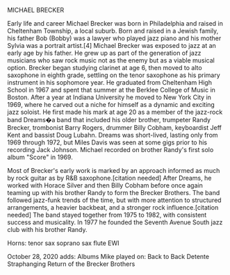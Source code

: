 MICHAEL BRECKER

Early life and career
Michael Brecker was born in Philadelphia and raised in Cheltenham Township, a local suburb. Born and raised in a Jewish family, his father Bob (Bobby) was a lawyer who played jazz piano and his mother Sylvia was a portrait artist.[4] Michael Brecker was exposed to jazz at an early age by his father. He grew up as part of the generation of jazz musicians who saw rock music not as the enemy but as a viable musical option. Brecker began studying clarinet at age 6, then moved to alto saxophone in eighth grade, settling on the tenor saxophone as his primary instrument in his sophomore year. He graduated from Cheltenham High School in 1967 and spent that summer at the Berklee College of Music in Boston. After a year at Indiana University he moved to New York City in 1969, where he carved out a niche for himself as a dynamic and exciting jazz soloist. He first made his mark at age 20 as a member of the jazz-rock band Dreams�a band that included his older brother, trumpeter Randy Brecker, trombonist Barry Rogers, drummer Billy Cobham, keyboardist Jeff Kent and bassist Doug Lubahn. Dreams was short-lived, lasting only from 1969 through 1972, but Miles Davis was seen at some gigs prior to his recording Jack Johnson. Michael recorded on brother Randy's first solo album "Score" in 1969.

Most of Brecker's early work is marked by an approach informed as much by rock guitar as by R&B saxophone.[citation needed] After Dreams, he worked with Horace Silver and then Billy Cobham before once again teaming up with his brother Randy to form the Brecker Brothers. The band followed jazz-funk trends of the time, but with more attention to structured arrangements, a heavier backbeat, and a stronger rock influence.[citation needed] The band stayed together from 1975 to 1982, with consistent success and musicality. In 1977 he founded the Seventh Avenue South jazz club with his brother Randy.

Horns:
tenor sax
soprano sax
flute
EWI

October 28, 2020 adds:
Albums Mike played on:
Back to Back
Detente
Straphanging
Return of the Brecker Brothers


